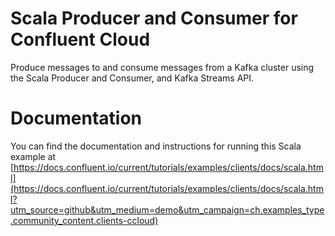 # Scala Producer and Consumer for Confluent Cloud

Produce messages to and consume messages from a Kafka cluster using the Scala Producer and Consumer, and Kafka Streams API.

# Documentation

You can find the documentation and instructions for running this Scala example at [https://docs.confluent.io/current/tutorials/examples/clients/docs/scala.html](https://docs.confluent.io/current/tutorials/examples/clients/docs/scala.html?utm_source=github&utm_medium=demo&utm_campaign=ch.examples_type.community_content.clients-ccloud)
